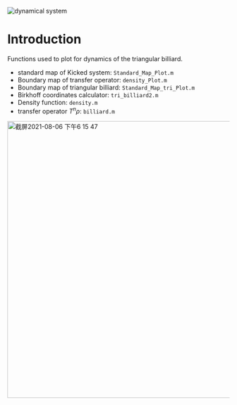 ![dynamical system](https://img.shields.io/badge/math-dynamical%20system-brightgreen)
# Introduction
Functions used to plot for dynamics of the triangular billiard.

+ standard map of Kicked system:  ```Standard_Map_Plot.m```
+ Boundary map of transfer operator: ```density_Plot.m```
+ Boundary map of triangular billiard: ```Standard_Map_tri_Plot.m```
+ Birkhoff coordinates calculator: ```tri_billiard2.m```
+ Density function: ```density.m```
+ transfer operator $T^n \rho$: ```billiard.m```


<img width="629" alt="截屏2021-08-06 下午6 15 47" src="https://user-images.githubusercontent.com/57780176/128548044-f150a5be-3145-4717-ba77-9a2b2d687ed6.png">



